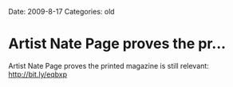Date: 2009-8-17
Categories: old

# Artist Nate Page proves the pr...

Artist Nate Page proves the printed magazine is still relevant:  <a href="http://bit.ly/eqbxp" rel="nofollow">http://bit.ly/eqbxp</a>
